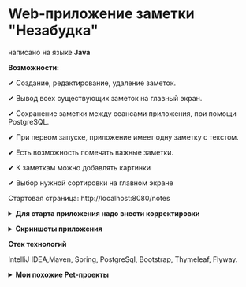 # Web-приложение заметки "Незабудка"
написано на языке **Java**

**Возможности:**

✔ Создание, редактирование, удаление заметок.

✔ Вывод всех существующих заметок на главный экран.

✔ Сохранение заметки между сеансами приложения, при помощи PostgreSQL.

✔ При первом запуске, приложение имеет одну заметку с текстом.

✔ Есть возможность помечать важные заметки.

✔ К заметкам можно добавлять картинки

✔ Выбор нужной сортировки на главном экране

Стартовая страница: http://localhost:8080/notes

**<details><summary>Для старта приложения надо внести корректировки </summary>**

В **Postgresql** надо создать базу **forgetMeNot** 

В **application.properties** ввести данные для подключения **Postgresql** и указать в какой папке будут храниться изображения

```java
# SQL
spring.datasource.url=jdbc:postgresql://localhost/forgetMeNot
spring.datasource.username=#Ввести свой логин от postgresql
spring.datasource.password=#Ввести свой пароль от postgresq
```

```java
# storing a profile photo
upload.path=# задать свою деректорию для сохранения изображений. Например: /C:/photo
# file size limit (can be deleted)
spring.servlet.multipart.max-file-size=5000KB 
spring.servlet.multipart.max-request-size=5000KB
```
</details>


**<details><summary>Скриншоты приложения</summary>**

Окно создания заметки 
<p align="center" > <img  src="./assets_README/addNote.PNG" width="40%">   </p>

Можно делать заметки с картинками(первая заметка) и только с текстом. На главной странице есть возможность сортировать заметки.
<p align="center" > <img  src="./assets_README/Home_page.PNG" width="100%">   </p>

По щелчку на "Посмотреть" можно открыть окно просмотра любой заметки из главной страницы. 
<p align="center" > <img  src="./assets_README/view_note.PNG" width="100%">   </p>

Окно редактирования можно открыть из окна просмотра или из главной страницы.  
<p align="center" > <img  src="./assets_README/edit_note.PNG" width="80%">   </p>

Заметку можно пометить как важную на главной странице или в окне редактирования
<p align="center" > <img  src="./assets_README/note_isImportant.PNG" width="50%">   </p>

</details>

**Стек технологий**

IntelliJ IDEA,Maven, Spring, PostgreSql, Bootstrap, Thymeleaf, Flyway.

**<details><summary>Мои похожие Pet-проекты </summary>**

**Web-приложение «Blog»** - проект для обучающего курса от Naumen (осень 2022)

*Описание:* у каждого пользователя есть своя страница - профиль. Пользователь может постить, редактировать, удалять посты, редактировать свой профиль, искать посты по различным параметрам. При помощи Spring Security реализована регистрация и авторизация пользователя. Есть роль администратора. Он может удалять пользователей и назначать пользователям роли.

*Стек:* Java, Spring, PostgreSQL, Flyway, Thymeleaf, Maven, Jpa

*Ссылка на проект:* https://github.com/Mukusha/Blog

**Приложение «Заметки»** - javaFX приложение

*Описание:* приложение, в котором можно создавать, редактировать, удалять заметки; помечать заметки как важные. Заметки сохраняются между сеансами приложения в БД.

*Стек:* Java, Maven, JDBC, SQLite, Javafx, SceneBuilder, CSS

*Ссылка на проект:* https://github.com/Mukusha/Notes

</details>
